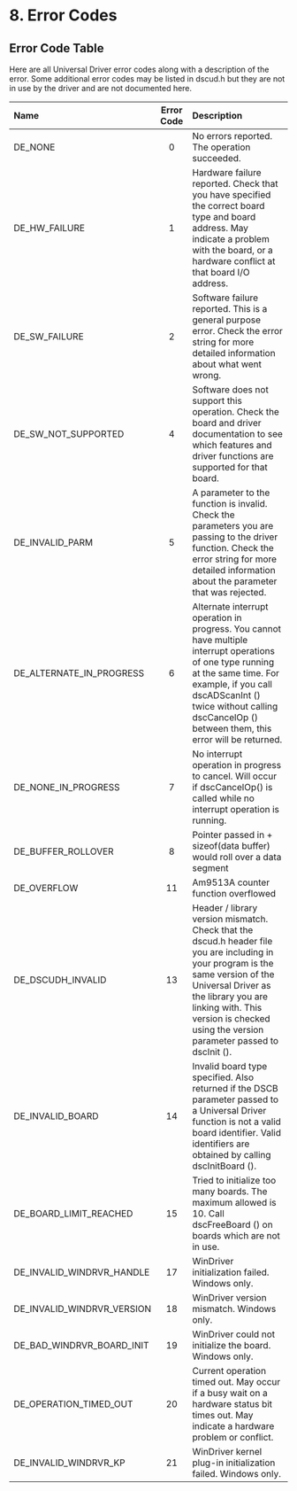 # 8. Error Codes

## Error Code Table

Here are all Universal Driver error codes along with a description of the error. Some additional error codes may be listed in dscud.h but they are not in use by the driver and are not documented here.

| Name | Error Code | Description |
| :--- | :---: | :--- |
| DE\_NONE | 0 | No errors reported. The operation succeeded. |
| DE\_HW\_FAILURE | 1 | Hardware failure reported. Check that you have specified the correct board type and board address. May indicate a problem with the board, or a hardware conflict at that board I/O address. |
| DE\_SW\_FAILURE | 2 | Software failure reported. This is a general purpose error. Check the error string for more detailed information about what went wrong. |
| DE\_SW\_NOT\_SUPPORTED | 4 | Software does not support this operation. Check the board and driver documentation to see which features and driver functions are supported for that board. |
| DE\_INVALID\_PARM | 5 | A parameter to the function is invalid. Check the parameters you are passing to the driver function. Check the error string for more detailed information about the parameter that was rejected. |
| DE\_ALTERNATE\_IN\_PROGRESS | 6 | Alternate interrupt operation in progress. You cannot have multiple interrupt operations of one type running at the same time. For example, if you call dscADScanInt \(\) twice without calling dscCancelOp \(\) between them, this error will be returned. |
| DE\_NONE\_IN\_PROGRESS | 7 | No interrupt operation in progress to cancel. Will occur if dscCancelOp\(\) is called while no interrupt operation is running. |
| DE\_BUFFER\_ROLLOVER | 8 | Pointer passed in + sizeof\(data buffer\) would roll over a data segment |
| DE\_OVERFLOW | 11 | Am9513A counter function overflowed |
| DE\_DSCUDH\_INVALID | 13 | Header / library version mismatch. Check that the dscud.h header file you are including in your program is the same version of the Universal Driver as the library you are linking with. This version is checked using the version parameter passed to dscInit \(\). |
| DE\_INVALID\_BOARD | 14 | Invalid board type specified. Also returned if the DSCB parameter passed to a Universal Driver function is not a valid board identifier. Valid identifiers are obtained by calling dscInitBoard \(\). |
| DE\_BOARD\_LIMIT\_REACHED | 15 | Tried to initialize too many boards. The maximum allowed is 10. Call dscFreeBoard \(\) on boards which are not in use. |
| DE\_INVALID\_WINDRVR\_HANDLE | 17 | WinDriver initialization failed. Windows only. |
| DE\_INVALID\_WINDRVR\_VERSION | 18 | WinDriver version mismatch. Windows only. |
| DE\_BAD\_WINDRVR\_BOARD\_INIT | 19 | WinDriver could not initialize the board. Windows only. |
| DE\_OPERATION\_TIMED\_OUT | 20 | Current operation timed out. May occur if a busy wait on a hardware status bit times out. May indicate a hardware problem or conflict. |
| DE\_INVALID\_WINDRVR\_KP | 21 | WinDriver kernel plug-in initialization failed. Windows only. |

